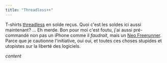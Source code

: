 ```yaml
---
title: "Threadless++"
---
```


T-shirts [threadless](http://threadless.com) en solde reçus. Quoi c'est les
soldes ici aussi maintenant? ... Eh merde. Bon pour moi c'est foutu, j'ai
aussi pré-commandé non pas un iPhone comme il _faudrait_, mais un [Neo
Freerunner](http://www.linuxdevices.com/news/NS9978560959.html). Parce que je
cautionne l'initiative, oui oui, et toutes ces choses stupides et utopistes
sur la liberté des logiciels.

*content*

